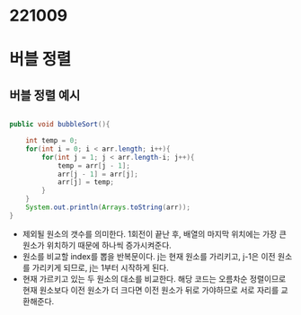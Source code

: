 221009
======

# 버블 정렬

## 버블 정렬 예시

```java

public void bubbleSort(){

    int temp = 0;
    for(int i = 0; i < arr.length; i++){
        for(int j = 1; j < arr.length-i; j++){
            temp = arr[j - 1];
            arr[j - 1] = arr[j];
            arr[j] = temp;
        }    
    }
    System.out.println(Arrays.toString(arr));
}
```

* 제외될 원소의 갯수를 의미한다. 1회전이 끝난 후, 배열의 마지막 위치에는 가장 큰 원소가 위치하기 때문에 하나씩 증가시켜준다.
* 원소를 비교할 index를 뽑을 반복문이다. j는 현재 원소를 가리키고, j-1은 이전 원소를 가리키게 되므로, j는 1부터 시작하게 된다.
* 현재 가르키고 있는 두 원소의 대소를 비교한다. 해당 코드는 오름차순 정렬이므로 현재 원소보다 이전 원소가 더 크다면 이전 원소가 뒤로 가야하므로 서로 자리를 교환해준다.
